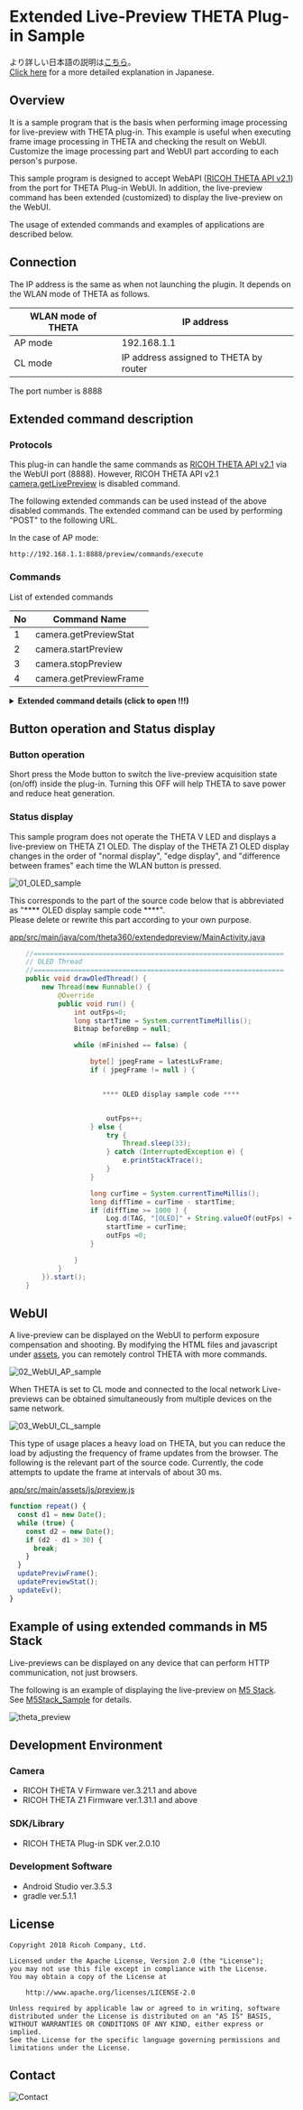 # Extended Live-Preview THETA Plug-in Sample

より詳しい日本語の説明は[こちら](https://qiita.com/KA-2/items/公開後にリンクを更新します)。<br>
[Click here](https://qiita.com/KA-2/items/公開後にリンクを更新します) for a more detailed explanation in Japanese.

## Overview

It is a sample program that is the basis when performing image processing for live-preview with THETA plug-in.
This example is useful when executing frame image processing in THETA and checking the result on WebUI.
Customize the image processing part and WebUI part according to each person's purpose.

This sample program is designed to accept WebAPI ([RICOH THETA API v2.1](https://api.ricoh/docs/theta-web-api-v2.1/)) from the port for THETA Plug-in WebUI. In addition, the live-preview command has been extended (customized) to display the live-preview on the WebUI.

The usage of extended commands and examples of applications are described below.


## Connection

The IP address is the same as when not launching the plugin.
It depends on the WLAN mode of THETA as follows.

|WLAN mode of THETA|IP address|
|---|---|
|AP mode|192.168.1.1|
|CL mode|IP address assigned to THETA by router|

The port number is 8888


## Extended command description

### Protocols

This plug-in can handle the same commands as [RICOH THETA API v2.1](https://api.ricoh/docs/theta-web-api-v2.1/) via the WebUI port (8888). However, RICOH THETA API v2.1 [camera.getLivePreview](https://api.ricoh/docs/theta-web-api-v2.1/commands/camera.get_live_preview/) is disabled command.

The following extended commands can be used instead of the above disabled commands.
The extended command can be used by performing "POST" to the following URL.

In the case of AP mode:

	http://192.168.1.1:8888/preview/commands/execute


### Commands

List of extended commands

|No|Command Name|
|---|---|
|1|camera.getPreviewStat|
|2|camera.startPreview|
|3|camera.stopPreview|
|4|camera.getPreviewFrame|

<details><summary><b>Extended command details (click to open !!!)</b></summary><div>

<br>

### camera.getPreviewStat

#### Overview

Returns the live-preview acquisition status inside the THETA plug-in.

#### Parameters

None.

#### Results

|Name|Type|Description|
|---|---|---|
|results|String|"on" or "off"|

<br>

### camera.startPreview

#### Overview

Start live-preview acquisition inside THETA plug-in.

#### Parameters

|Name|Type|Description|
|---|---|---|
|formatNo|Integer|1:640 x 320 pixels 8fps, <br>2:640 x 320 pixels 30fps, <br>3:1024 x 512 pixels 8fps, <br>4:1024 x 512 pixels 30fps, <br>5:1920 x 960 pixels 8fps<br>Optional. If omitted 4.|

#### Results

None.

<br>

### camera.stopPreview

#### Overview

Stop live-preview acquisition inside THETA plug-in.

#### Parameters

None.

#### Results

None.

<br>

### camera.getPreviewFrame

#### Overview

Get the latest one frame of live-preview.

#### Parameters

|Name|Type|Description|
|---|---|---|
|resizeWidth|Integer|Do not resize : 0<br>Minimum value (minwidth): 2<br>Maximum value (maxwidth): same as createScaledBitmap ()<br>Optional. If omitted, same as do not resize.|
|quality|Integer|Minimum value (minquality): 0<br>Maximum value (maxquality): 100<br>Optiona. If omitted, 100.|

#### Results

Binary data of live view 1 frame (JPEG).
Binary data is transferred as Content-Type:image/jpeg.

</br>
</br>

</div></details>


## Button operation and Status display

### Button operation

Short press the Mode button to switch the live-preview acquisition state (on/off) inside the plug-in. Turning this OFF will help THETA to save power and reduce heat generation.


### Status display

This sample program does not operate the THETA V LED and displays a live-preview on THETA Z1 OLED.
The display of the THETA Z1 OLED display changes in the order of "normal display", "edge display", and "difference between frames" each time the WLAN button is pressed.

![01_OLED_sample](img/01_OLED_sample.gif)


This corresponds to the part of the source code below that is abbreviated as "**** OLED display sample code ****".<br>
Please delete or rewrite this part according to your own purpose.

[app/src/main/java/com/theta360/extendedpreview/MainActivity.java](app/src/main/java/com/theta360/extendedpreview/MainActivity.java#L344-L418)

```:MainActivity.java
    //==============================================================
    // OLED Thread
    //==============================================================
    public void drawOledThread() {
        new Thread(new Runnable() {
            @Override
            public void run() {
                int outFps=0;
                long startTime = System.currentTimeMillis();
                Bitmap beforeBmp = null;

                while (mFinished == false) {

                    byte[] jpegFrame = latestLvFrame;
                    if ( jpegFrame != null ) {


                       **** OLED display sample code ****


                        outFps++;
                    } else {
                        try {
                            Thread.sleep(33);
                        } catch (InterruptedException e) {
                            e.printStackTrace();
                        }
                    }

                    long curTime = System.currentTimeMillis();
                    long diffTime = curTime - startTime;
                    if (diffTime >= 1000 ) {
                        Log.d(TAG, "[OLED]" + String.valueOf(outFps) + "[fps]" );
                        startTime = curTime;
                        outFps =0;
                    }

                }
            }
        }).start();
    }
```


## WebUI

A live-preview can be displayed on the WebUI to perform exposure compensation and shooting.
By modifying the HTML files and javascript under [assets](app/src/main/assets), you can remotely control THETA with more commands.

![02_WebUI_AP_sample](img/02_WebUI_AP_sample.gif)


When THETA is set to CL mode and connected to the local network
Live-previews can be obtained simultaneously from multiple devices on the same network.

![03_WebUI_CL_sample](img/03_WebUI_CL_sample.gif)


This type of usage places a heavy load on THETA, but you can reduce the load by adjusting the frequency of frame updates from the browser.
The following is the relevant part of the source code. Currently, the code attempts to update the frame at intervals of about 30 ms.

[app/src/main/assets/js/preview.js](app/src/main/assets/js/preview.js#L79-L90)

```:preview.js
function repeat() {
  const d1 = new Date();
  while (true) {
    const d2 = new Date();
    if (d2 - d1 > 30) {
      break;
    }
  }
  updatePreviwFrame();
  updatePreviewStat();
  updateEv();
}
```


## Example of using extended commands in M5 Stack

Live-previews can be displayed on any device that can perform HTTP communication, not just browsers.

The following is an example of displaying the live-preview on [M5 Stack](https://m5stack.com/).<br>
See [M5Stack_Sample](M5Stack_Sample) for details.

![theta_preview](M5Stack_Sample/img/theta_preview.gif)


## Development Environment

### Camera
* RICOH THETA V Firmware ver.3.21.1 and above
* RICOH THETA Z1 Firmware ver.1.31.1 and above

### SDK/Library
* RICOH THETA Plug-in SDK ver.2.0.10

### Development Software
* Android Studio ver.3.5.3
* gradle ver.5.1.1


## License

```
Copyright 2018 Ricoh Company, Ltd.

Licensed under the Apache License, Version 2.0 (the "License");
you may not use this file except in compliance with the License.
You may obtain a copy of the License at

    http://www.apache.org/licenses/LICENSE-2.0

Unless required by applicable law or agreed to in writing, software
distributed under the License is distributed on an "AS IS" BASIS,
WITHOUT WARRANTIES OR CONDITIONS OF ANY KIND, either express or implied.
See the License for the specific language governing permissions and
limitations under the License.
```

## Contact
![Contact](img/contact.png)

